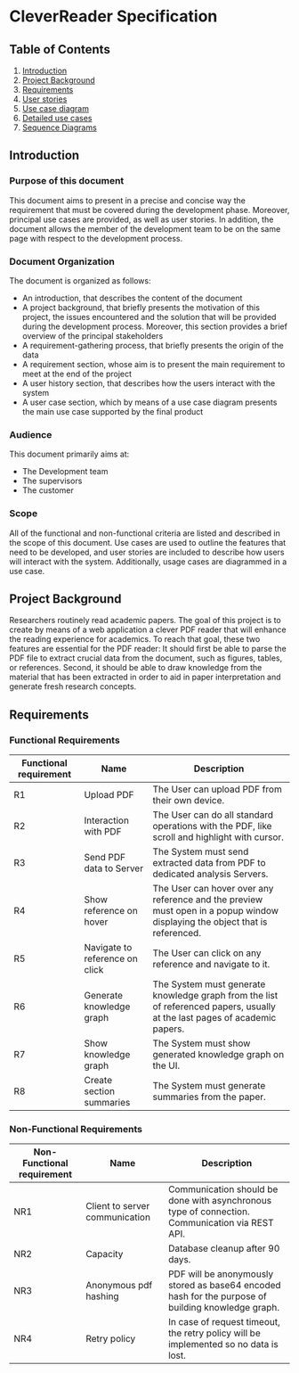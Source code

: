 # CleverReader Specification

## Table of Contents

1. [Introduction](#introduction)
2. [Project Background](#project-background)
3. [Requirements](#requirements)
4. [User stories](#)
5. [Use case diagram](#)
6. [Detailed use cases](#)
7. [Sequence Diagrams](#)


## Introduction

### Purpose of this document
This document aims to present in a precise and concise way the requirement that must be covered during the development phase. Moreover, principal use cases are provided, as well as user stories. In addition, the document allows the member of the development team to be on the same page with respect to the development process.

### Document Organization
The document is organized as follows:
- An introduction, that describes the content of the document
- A project background, that briefly presents the motivation of this project, the issues encountered and the solution that will be provided during the development process. Moreover, this section provides a brief overview of the principal stakeholders
- A requirement-gathering process, that briefly presents the origin of the data
- A requirement section, whose aim is to present the main requirement to meet at the end of the project
- A user history section, that describes how the users interact with the system
- A user case section, which by means of a use case diagram presents the main use case supported by the final product

### Audience
This document primarily aims at:
- The Development team
- The supervisors
- The customer

### Scope
All of the functional and non-functional criteria are listed and described in the scope of this document. Use cases are used to outline the features that need to be developed, and user stories are included to describe how users will interact with the system. Additionally, usage cases are diagrammed in a use case.

## Project Background

Researchers routinely read academic papers. The goal of this project is to create by means of a web application a clever PDF reader that will enhance the reading experience for academics.
To reach that goal, these two features are essential for the PDF reader: It should first be able to parse the PDF file to extract crucial data from the document, such as figures, tables, or references. Second, it should be able to draw knowledge from the material that has been extracted in order to aid in paper interpretation and generate fresh research concepts.

## Requirements

### Functional Requirements

| Functional requirement      | Name | Description |
| ----------- | ----------- | ----------- |
| R1      | Upload PDF       | The User can upload PDF from their own device. |
| R2   | Interaction with PDF | The User can do all standard operations with the PDF, like scroll and highlight with cursor. |
| R3      | Send PDF data to Server | The System must send extracted data from PDF to dedicated analysis Servers. |
| R4   | Show reference on hover | The User can hover over any reference and the preview must open in a popup window displaying the object that is referenced. |
| R5      | Navigate to reference on click | The User can click on any reference and navigate to it. |
| R6      | Generate knowledge graph    | The System must generate knowledge graph from the list of referenced papers, usually at the last pages of academic papers. |
| R7      | Show knowledge graph | The System must show generated knowledge graph on the UI. |
| R8      | Create section summaries | The System must generate summaries from the paper. |

### Non-Functional Requirements

| Non-Functional requirement      | Name | Description |
| ----------- | ----------- | ----------- |
| NR1      | Client to server communication | Communication should be done with asynchronous type of connection. Communication via REST API. |
| NR2   | Capacity | Database cleanup after 90 days. |
| NR3      | Anonymous pdf hashing | PDF will be anonymously stored as base64 encoded hash for the purpose of building knowledge graph. |
| NR4   | Retry policy | In case of request timeout, the retry policy will be implemented so no data is lost. |
